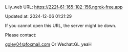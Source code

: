 Lily_web URL: https://222f-61-165-102-156.ngrok-free.app

Updated at: 2024-12-06 01:21:29

If you cannot open this URL, the server might be down.

Please contact: 

goley04@foxmail.com Or Wechat:GL_yeaH